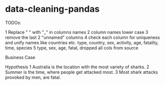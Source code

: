 # data-cleaning-pandas
TODOs:

1 Replace " " with "_" in columns names
2 column names lower case
3 remove the last 2 "unnamed" columns
4 check each column for uniqueness and unify names like countries etc.
  type, country, sex, activity, age, fatality, time, species
5 type, sex, age, fatal, dropped all cols from source



Business Case


Hypothesis
1 Australia is the location with the most variety of sharks. 
2 Summer is the time, where people get attacked most. 
3 Most shark attacks provoked by men, are fatal. 

